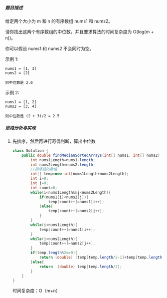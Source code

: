 ##### 题目描述

给定两个大小为 m 和 n 的有序数组 nums1 和 nums2。

请你找出这两个有序数组的中位数，并且要求算法的时间复杂度为 O(log(m + n))。

你可以假设 nums1 和 nums2 不会同时为空。

示例 1:

```
nums1 = [1, 3]
nums2 = [2]

则中位数是 2.0
```

示例 2:

```
nums1 = [1, 2]
nums2 = [3, 4]

则中位数是 (2 + 3)/2 = 2.5
```

##### 思路分析与实现

1. 先排序，然后再进行奇偶判断，算出中位数

   ```java
   class Solution {
       public double findMedianSortedArrays(int[] nums1, int[] nums2) {
           int nums1Length=nums1.length;
           int nums2Length=nums2.length;
           //排序后的数组
           int[] temp=new int[nums1Length+nums2Length];
           int i=0;
           int j=0;
           int count=0;
           while(i<nums1Length&&j<nums2Length){
               if(nums1[i]<nums2[j]){
                   temp[count++]=nums1[i++];
               }else{
                   temp[count++]=nums2[j++];
               }
           }
           while(i<nums1Length){
               temp[count++]=nums1[i++];
           }
           while(j<nums2Length){
               temp[count++]=nums2[j++];
           }
           if(temp.length%2==0){
               return (double) (temp[temp.length/2-1]+temp[temp.length/2])/2;
           }else{
               return  (double) temp[temp.length/2];
           }
       }
   }
   ```

   时间复杂度：O（m+n）

